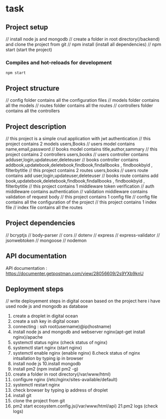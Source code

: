 # task


## Project setup
// install node js and mongodb
// create a folder in root directory(/backend) and clone the project from git
// npm install (install all dependencies)
// npm start (start the project)

### Compiles and hot-reloads for development
```
npm start
```
## Project structure
// config folder contains all the configuration files
// models folder contains all the models
// routes folder contains all the routes
// controllers folder contains all the controllers
## Project description
// this project is a simple crud application with jwt authentication
// this project contains 2 models users,Books
// users model contains name,email,password
// books model contains title,author,sammary
// this project contains 2 controllers users,books
// users controller contains adduser,login,updateuser,deleteuser
// books controller contains addbook,updatebook,deletebook,findbook,findallbooks , findbookbyid , filterbytitle
// this project contains 2 routes users,books
// users route contains add user,login,updateuser,deleteuser
// books route contains add book,updatebook,deletebook,findbook,findallbooks , findbookbyid , filterbytitle
// this project contains 1 middleware token verification
// auth middleware contains authentication
// validation middleware contains validation of request body
// this project contains 1 config file
// config file contains all the configuration of the project
// this project contains 1 index file
// index file contains all the routes

## Project dependencies
// bcryptjs
// body-parser
// cors
// dotenv
// express
// express-validator
// jsonwebtoken
// mongoose
// nodemon


## API documentation
 API documentation : https://documenter.getpostman.com/view/28056609/2s9YXb9knU


## Deployment steps
// write deployement steps in digital ocean based on the project here i have used node js and mongodb as database   
 1. create a droplet in digital ocean
 2. create a ssh key in digital ocean
 3. connecting : ssh root(username)@ip(hostname)
 4. install node js and mongodb and webserver nginx(apt-get install nginx)/apache
 5. systemctl status nginx (check status of nginx)
 6. systemctl start nginx (start nginx)
 7. systemctl enable nginx (enable nginx)
 8.check status of  nginx intsallation by typing ip in browser
 9. install node js
 10.install mongodb
 11. install pm2 (npm install pm2 -g)
 13. create a folder in root directory(/var/www/html)
 14. configure nginx (/etc/nginx/sites-available/default)
 15. systemctl restart nginx
 16. check browser by typing ip address of droplet
 17. install git
 18. clone the project from git
 20. pm2 start ecosystem.config.js(/var/www/html/api)
 21.pm2 logs (check logs)






